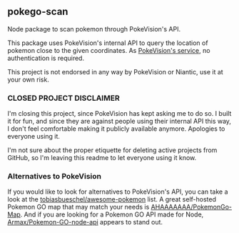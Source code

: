 ## pokego-scan

Node package to scan pokemon through PokeVision's API.

This package uses PokeVision's internal API to query the location
of pokemon close to the given coordinates. As [PokeVision's service](https://pokevision.com/),
no authentication is required.

This project is not endorsed in any way by PokeVision or Niantic,
use it at your own risk.

### CLOSED PROJECT DISCLAIMER

I'm closing this project, since PokeVision has kept asking me to do so. I built it for fun, and since they are against people using their internal API this way, I don't feel comfortable making it publicly available anymore. Apologies to everyone using it.

I'm not sure about the proper etiquette for deleting active projects from GitHub, so I'm leaving this readme to let everyone using it know.

### Alternatives to PokeVision

If you would like to look for alternatives to PokeVision's API, you can take a look at the [tobiasbueschel/awesome-pokemon](https://github.com/tobiasbueschel/awesome-pokemon) list. A great self-hosted Pokemon GO map that may match your needs is [AHAAAAAAA/PokemonGo-Map](https://github.com/AHAAAAAAA/PokemonGo-Map). And if you are looking for a Pokemon GO API made for Node, [Armax/Pokemon-GO-node-api](https://github.com/Armax/Pokemon-GO-node-api) appears to stand out.
